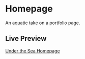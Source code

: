 # Homepage

An aquatic take on a portfolio page.

## Live Preview
[Under the Sea Homepage](https://jordan-wick.github.io/odin-homepage/)
